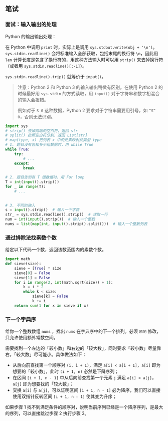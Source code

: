 ## 笔试

### 面试：输入输出的处理

Python 的输出输出处理：

在 Python 中调用 `print` 时，实际上是调用 `sys.stdout.write(obj + '\n')`。`sys.stdin.readline()` 会将标准输入全部获取，包括末尾的换行符 `\n`，因此用 `len` 计算长度是包含了换行符的，用这种方法输入时可以用 `strip()` 来去掉换行符（或者用 `sys.stdin.readline()[:-1]`）。

`sys.stdin.readline().trip()` 就等价于 `input()`。

> 注意：Python 2 和 Python 3 的输入输出稍微有区别。在使用 Python 2 的时候最好用 `sys.stdin` 的方式读取，用 `input()` 对于字符串和数字相混合的输入会报错。
>
> 例如对于 `S 0` 这种数据，Python 2 要求对于字符串需要用引号，如 `“S” 0`，否则无法识别。

```python
import sys
# strip() 去掉两端的空白符，返回 str
# split() 按照空白符分割，返回 List[str]
# map(type, x) 把列表 x 中的元素映射成类型 type
# 1. 题目没有告知多少组数据时，用 while True
while True:
    try:
        # ...
    except:
        break
        
# 2. 题目告知有 T 组数据时，用 For loop
T = int(input().strip())
for _ in range(T):
    # ...
    
    
# 3. 不同的输入
s = input().strip()  # 输入一个字符
str_ = sys.stdin.readline().strip()  # 读取一行
num = int(input().strip())  # 输入一个整数
nums = list(map(int, input().strip().split()))  # 输入一个整数列表
```



### 通过排除法找素数个数

给定以下代码一个数，返回该数范围内的素数个数。

```python
import math
def sieve(size):
    sieve = [True] * size
    sieve[0] = False
    sieve[1] = False
    for i in range(2, int(math.sqrt(size)) + 1):
        k = i * 2
        while k < size:
            sieve[k] = False
            k += i
    return sum(1 for x in sieve if x)
```







### 下一个字典序

给你一个整数数组 `nums` ，找出 `nums` 在字典序中的下一个排列。必须 `原地` 修改，只允许使用额外常数空间。

需要找到一个左边的「较小数」和右边的「较大数」，同时要求「较小数」尽量靠右，「较大数」尽可能小。具体做法如下：

- 从后向前查找第一个顺序对 `(i, i + 1)`，满足 `a[i] < a[i + 1]`，`a[i]` 即为想要的「较小数」，此时 `(i + 1, n)` 必然是下降序列；
- 在区间 `[i + 1, n - 1]` 中从后向前查找第一个元素 `j` 满足 `a[i] < a[j]`，`a[j]` 即为想要找的「较大数」；
- 交换 `a[i]` 与 `a[j]`，可以证明区间 `[i + 1, n - 1]` 必为降序，我们可以直接使用双指针反转区间 `[i + 1, n - 1]` 使其变为升序；

如果步骤 1 找不到满足条件的顺序对，说明当前序列已经是一个降序序列，是最大的序列，可以直接跳过步骤 2 执行步骤 3。
